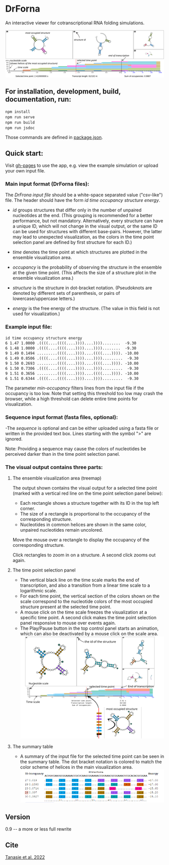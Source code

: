 # DrForna
An interactive viewer for cotranscriptional RNA folding simulations.

<img src="/static/docu.svg"> 

## For installation, development, build, documentation, run:

  `npm install`  
  `npm run serve`  
  `npm run build`  
  `npm run jsdoc`  

Those commands are defined in [package.json](package.json).

## Quick start:
Visit [gh-pages](https://viennarna.github.io/drforna/) to use the app,
e.g. view the example simulation or upload your own input file.

### Main input format (DrForna files):
The *DrFrona input file* should be a white-space separated value ("csv-like") file. The header should have the form *id time occupancy structure energy*. 

- *id* groups structures that differ only in the number of unpaired nucleotides at the end. (This grouping is recommended for a better performance, but not mandatory. Alternatively, every structure can have a unique ID, which will not change in the visual output, or the same ID can be used for structures with different base-pairs. However, the latter may lead to unexpected visualization, as the colors in the time point selection panel are defined by first structure for each ID.)

- *time* denotes the time point at which structures are plotted in the ensemble visualization area.
- *occupancy* is the probability of observing the structure in the ensemble at the given time point.
(This affects the size of a structure plot in the ensemble visualization area.)
- *structure* is the structure in dot-bracket notation.
(Pseudoknots are denoted by different sets of parenthesis, or pairs of lowercase/uppercase letters.)

- *energy* is the free energy of the structure.
(The value in this field is not used for visualization.)

### Example input file:
```
id time occupancy structure energy
6 1.47 1.0000 .((((....((((....))))....))))........  -9.30
6 1.48 1.0000 .((((....((((....))))....))))........  -9.30
9 1.49 0.1494 .........((((....))))....((((....)))). -10.00
6 1.49 0.8506 .((((....((((....))))....)))).........  -9.30
9 1.50 0.2693 .........((((....))))....((((....)))). -10.00
6 1.50 0.7306 .((((....((((....))))....)))).........  -9.30
9 1.51 0.3656 .........((((....))))....((((....)))). -10.00
6 1.51 0.6344 .((((....((((....))))....)))).........  -9.30
```
The parameter _min-occupancy_ filters lines from the input file if the occupancy is too low. Note that setting this threshold too low may crash the browser, while a high threshold can delete entire time points for visualization.
<!-- 
For a detailed description on the respective input fields, visit the 
publication [Tanasie et al. 2022](https://bioarxiv.com) -->

### Sequence input format (fasta files, optional):
-The _sequence_ is optional and can be either uploaded using a fasta file or written in the provided text box. Lines starting with the symbol ">" are ignored.

Note: Providing a sequence may cause the colors of nucleotides be perceived darker than in the time point selection panel.

### The visual output contains three parts:
1. The ensemble visualization area (treemap) 
   
   The output shown contains the visual output for a selected time point (marked with a vertical red line on the time point selection panel below):
    - Each rectangle shows a structure together with its ID in the top left corner.
    - The size of a rectangle is proportional to the occupancy of the corresponding structure.
    - Nucleotides in common helices are shown in the same color, unpaired nucleotides remain uncolored.

   Move the mouse over a rectangle to display the occupancy of the corresponding structure.
   
   Click rectangles to zoom in on a structure. A second click zooms out again.

2. The time point selection panel
    - The vertical black line on the time scale marks the end of transcription, and also a transition from a linear time scale to a logarithmic scale.
    - For each time point, the vertical section of the colors shown on the scale correspond to the nucleotide colors of the most occupied structure present at the selected time point.
    - A mouse click on the time scale freezes the visualization at a specific time point. A second click makes the time point selection panel responsive to mouse over events again.
    - The Play/Pause button in the top control panel starts an animation, which can also be deactivated by a mouse click on the scale area.
        <img src="/static/anot.svg"> 
3. The summary table
   - A summary of the input file for the selected time point can be seen in the summary table. The dot bracket notation is colored to match the color scheme of helices in the main visualization area.
      <img src="/static/table.png"> 








<!-- The output shown contains the visual output for a **selected time point** (marked with the **red line** on the time scale): 
- each **structure** is shown in the **rectangle** marked with the **ID** of the structure in the corner.
- the **size** of each rectangle will be **proportional to the occupancy** of the corresponding structure at the selected time point.
- each nucleotide will be **colored according to the helix** it is part of, while unpaired nucleotides remain uncolored.
- the **black line** on the time scale marks the end of transciption, which splits the scale into the **linear cotranscriptional time scale** and the **logarithmic scale for time steps after the end of transcription**.
- for each time point, the **vertical section of the colors** shown on the scale correspond to the nucleotide colors of the most occupied structure present at the selected time point.
- a **summary** of the content of the file for the selected timepoint will be shown **as a table**. Each nucleotide of the structure (in dot bracket notation) will be also colored according to the helix it is part of. The `id` of the most occupied structure for that particular time point will be also marked in the table.

In the area of the time scale, you can activate or deactivate the mouse with a
click. When the mouse is active, you can move the mouse left or right to
**select a time point interactively**.

The **Play/Pause** starts the animation: the structures are shown for every
time point in the input file. These were marked with small circles on the time
scale.  The animation can be deactivated either by clicking the button again or
by a mouse click on the scale area. -->

## Version
0.9 -- a more or less full rewrite

## Cite
[Tanasie et al. 2022](https://bioarxiv.com)
